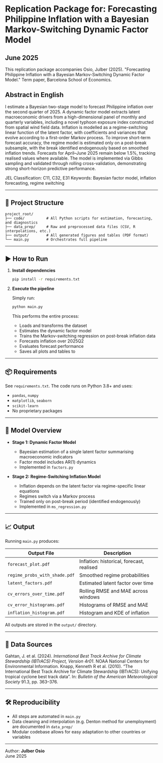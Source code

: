 # Replication Package for: Forecasting Philippine Inflation with a Bayesian Markov-Switching Dynamic Factor Model

## June 2025

This replication package accompanies Osio, Julber (2025). "Forecasting Philippine Inflation with a Bayesian Markov-Switching Dynamic Factor Model." Term paper, Barcelona School of Economics.

## Abstract in English

I estimate a Bayesian two-stage model to forecast Philippine inflation over the second quarter of 2025. A dynamic factor model extracts latent macroeconomic drivers from a high-dimensional panel of monthly and quarterly variables, including a novel typhoon exposure index constructed from spatial wind field data. Inflation is modelled as a regime-switching linear function of the latent factor, with coefficients and variances that evolve according to a first-order Markov process. To improve short-term forecast accuracy, the regime model is estimated only on a post-break subsample, with the break identified endogenously based on smoothed inflation trends. Forecasts for April–June 2025 remain below 1.5%, tracking realised values where available. The model is implemented via Gibbs sampling and validated through rolling cross-validation, demonstrating strong short-horizon predictive performance.

JEL Classification: C11, C32, E31
Keywords: Bayesian factor model, inflation forecasting, regime switching

---

## 📁 Project Structure

```
project_root/
├── code/          # All Python scripts for estimation, forecasting, and diagnostics
├── data_prep/     # Raw and preprocessed data files (CSV, R interpolations, etc.)
├── output/        # All generated figures and tables (PDF format)
└── main.py        # Orchestrates full pipeline
```

---

## ▶️ How to Run

1. **Install dependencies**

   ```bash
   pip install -r requirements.txt
   ```

2. **Execute the pipeline**

   Simply run:

   ```bash
   python main.py
   ```

   This performs the entire process:
   - Loads and transforms the dataset
   - Estimates the dynamic factor model
   - Trains the Markov-switching regression on post-break inflation data
   - Forecasts inflation over 2025Q2
   - Evaluates forecast performance
   - Saves all plots and tables to

---

## 📦 Requirements

See `requirements.txt`. The code runs on Python 3.8+ and uses:

- `pandas`, `numpy`
- `matplotlib`, `seaborn`
- `scikit-learn`
- No proprietary packages

---

## 🧠 Model Overview

- **Stage 1: Dynamic Factor Model**
  - Bayesian estimation of a single latent factor summarising macroeconomic indicators
  - Factor model includes AR(1) dynamics
  - Implemented in `factors.py`

- **Stage 2: Regime-Switching Inflation Model**
  - Inflation depends on the latent factor via regime-specific linear equations
  - Regimes switch via a Markov process
  - Trained only on post-break period (identified endogenously)
  - Implemented in `ms_regression.py`

---

## 📈 Output

Running `main.py` produces:

| Output File                     | Description                                |
|--------------------------------|--------------------------------------------|
| `forecast_plot.pdf`            | Inflation: historical, forecast, realised  |
| `regime_probs_with_shade.pdf`  | Smoothed regime probabilities              |
| `latent_factors.pdf`           | Estimated latent factor over time          |
| `cv_errors_over_time.pdf`      | Rolling RMSE and MAE across windows        |
| `cv_error_histograms.pdf`      | Histograms of RMSE and MAE                 |
| `inflation_histogram.pdf`      | Histogram and KDE of inflation             |

All outputs are stored in the `output/` directory.

---

## 📝 Data Sources

Gahtan, J. et al. (2024). *International Best Track Archive for Climate Stewardship (IBTrACS) Project, Version 4r01*. NOAA National Centers for Environmental Information.
Knapp, Kenneth R et al. (2010). “The International Best Track Archive for Climate Stewardship (IBTrACS): Unifying tropical cyclone best track data”. In: *Bulletin of the American Meteorological Society* 91.3, pp. 363–376.

---

## 🛠 Reproducibility

- All steps are automated in `main.py`
- Data cleaning and interpolation (e.g. Denton method for unemployment) are documented in `data_prep/`
- Modular codebase allows for easy adaptation to other countries or variables

---

Author: **Julber Osio**  
June 2025
